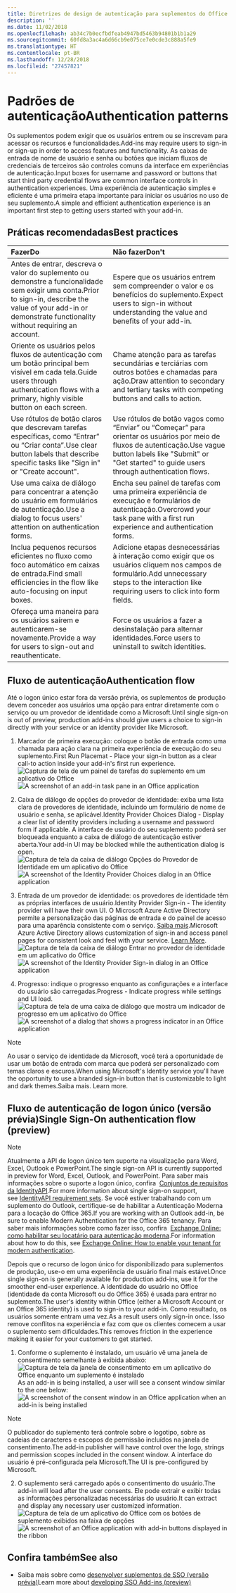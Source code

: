 ```yaml
---
title: Diretrizes de design de autenticação para suplementos do Office
description: ''
ms.date: 11/02/2018
ms.openlocfilehash: ab34c7b0ecfbdfeab4947bd5463b94801b1b1a29
ms.sourcegitcommit: 60fd8a3ac4a6d66cb9e075ce7e0cde3c888a5fe9
ms.translationtype: HT
ms.contentlocale: pt-BR
ms.lasthandoff: 12/28/2018
ms.locfileid: "27457821"
---
```

# <a name="authentication-patterns"></a><span data-ttu-id="2a67c-102">Padrões de autenticação</span><span class="sxs-lookup"><span data-stu-id="2a67c-102">Authentication patterns</span></span>

<span data-ttu-id="2a67c-103">Os suplementos podem exigir que os usuários entrem ou se inscrevam para acessar os recursos e funcionalidades.</span><span class="sxs-lookup"><span data-stu-id="2a67c-103">Add-ins may require users to sign-in or sign-up in order to access features and functionality.</span></span> <span data-ttu-id="2a67c-104">As caixas de entrada de nome de usuário e senha ou botões que iniciam fluxos de credenciais de terceiros são controles comuns da interface em experiências de autenticação.</span><span class="sxs-lookup"><span data-stu-id="2a67c-104">Input boxes for username and password or buttons that start third party credential flows are common interface controls in authentication experiences.</span></span> <span data-ttu-id="2a67c-105">Uma experiência de autenticação simples e eficiente é uma primeira etapa importante para iniciar os usuários no uso de seu suplemento.</span><span class="sxs-lookup"><span data-stu-id="2a67c-105">A simple and efficient authentication experience is an important first step to getting users started with your add-in.</span></span>

## <a name="best-practices"></a><span data-ttu-id="2a67c-106">Práticas recomendadas</span><span class="sxs-lookup"><span data-stu-id="2a67c-106">Best practices</span></span>

|<span data-ttu-id="2a67c-107">Fazer</span><span class="sxs-lookup"><span data-stu-id="2a67c-107">Do</span></span>|<span data-ttu-id="2a67c-108">Não fazer</span><span class="sxs-lookup"><span data-stu-id="2a67c-108">Don't</span></span>|
|:----|:----|
|<span data-ttu-id="2a67c-109">Antes de entrar, descreva o valor do suplemento ou demonstre a funcionalidade sem exigir uma conta.</span><span class="sxs-lookup"><span data-stu-id="2a67c-109">Prior to sign-in, describe the value of your add-in or demonstrate functionality without requiring an account.</span></span> |<span data-ttu-id="2a67c-110">Espere que os usuários entrem sem compreender o valor e os benefícios do suplemento.</span><span class="sxs-lookup"><span data-stu-id="2a67c-110">Expect users to sign-in without understanding the value and benefits of your add-in.</span></span>|
|<span data-ttu-id="2a67c-111">Oriente os usuários pelos fluxos de autenticação com um botão principal bem visível em cada tela.</span><span class="sxs-lookup"><span data-stu-id="2a67c-111">Guide users through authentication flows with a primary, highly visible button on each screen.</span></span> |<span data-ttu-id="2a67c-112">Chame atenção para as tarefas secundárias e terciárias com outros botões e chamadas para ação.</span><span class="sxs-lookup"><span data-stu-id="2a67c-112">Draw attention to secondary and tertiary tasks with competing buttons and calls to action.</span></span>|
|<span data-ttu-id="2a67c-113">Use rótulos de botão claros que descrevam tarefas específicas, como “Entrar” ou “Criar conta”.</span><span class="sxs-lookup"><span data-stu-id="2a67c-113">Use clear button labels that describe specific tasks like "Sign in" or "Create account".</span></span>   |<span data-ttu-id="2a67c-114">Use rótulos de botão vagos como “Enviar” ou “Começar” para orientar os usuários por meio de fluxos de autenticação.</span><span class="sxs-lookup"><span data-stu-id="2a67c-114">Use vague button labels like "Submit" or "Get started" to guide users through authentication flows.</span></span>|
|<span data-ttu-id="2a67c-115">Use uma caixa de diálogo para concentrar a atenção do usuário em formulários de autenticação.</span><span class="sxs-lookup"><span data-stu-id="2a67c-115">Use a dialog to focus users' attention on authentication forms.</span></span>    |<span data-ttu-id="2a67c-116">Encha seu painel de tarefas com uma primeira experiência de execução e formulários de autenticação.</span><span class="sxs-lookup"><span data-stu-id="2a67c-116">Overcrowd your task pane with a first run experience and authentication forms.</span></span>|
|<span data-ttu-id="2a67c-117">Inclua pequenos recursos eficientes no fluxo como foco automático em caixas de entrada.</span><span class="sxs-lookup"><span data-stu-id="2a67c-117">Find small efficiencies in the flow like auto-focusing on input boxes.</span></span> |<span data-ttu-id="2a67c-118">Adicione etapas desnecessárias à interação como exigir que os usuários cliquem nos campos de formulário.</span><span class="sxs-lookup"><span data-stu-id="2a67c-118">Add unnecessary steps to the interaction like requiring users to click into form fields.</span></span>|
|<span data-ttu-id="2a67c-119">Ofereça uma maneira para os usuários saírem e autenticarem-se novamente.</span><span class="sxs-lookup"><span data-stu-id="2a67c-119">Provide a way for users to sign-out and reauthenticate.</span></span>    |<span data-ttu-id="2a67c-120">Force os usuários a fazer a desinstalação para alternar identidades.</span><span class="sxs-lookup"><span data-stu-id="2a67c-120">Force users to uninstall to switch identities.</span></span>|

## <a name="authentication-flow"></a><span data-ttu-id="2a67c-121">Fluxo de autenticação</span><span class="sxs-lookup"><span data-stu-id="2a67c-121">Authentication flow</span></span>
<span data-ttu-id="2a67c-122">Até o logon único estar fora da versão prévia, os suplementos de produção devem conceder aos usuários uma opção para entrar diretamente com o serviço ou um provedor de identidade como a Microsoft.</span><span class="sxs-lookup"><span data-stu-id="2a67c-122">Until single sign-on is out of preview, production add-ins should give users a choice to sign-in directly with your service or an identity provider like Microsoft.</span></span>

1. <span data-ttu-id="2a67c-123">Marcador de primeira execução: coloque o botão de entrada como uma chamada para ação clara na primeira experiência de execução do seu suplemento.</span><span class="sxs-lookup"><span data-stu-id="2a67c-123">First Run Placemat - Place your sign-in button as a clear call-to action inside your add-in's first run experience.</span></span>
<span data-ttu-id="2a67c-124">![Captura de tela de um painel de tarefas do suplemento em um aplicativo do Office](../images/add-in-fre-value-placemat.png)</span><span class="sxs-lookup"><span data-stu-id="2a67c-124">![A screenshot of an add-in task pane in an Office application](../images/add-in-fre-value-placemat.png)</span></span>

2. <span data-ttu-id="2a67c-125">Caixa de diálogo de opções do provedor de identidade: exiba uma lista clara de provedores de identidade, incluindo um formulário de nome de usuário e senha, se aplicável.</span><span class="sxs-lookup"><span data-stu-id="2a67c-125">Identity Provider Choices Dialog - Display a clear list of identity providers including a username and password form if applicable.</span></span> <span data-ttu-id="2a67c-126">A interface de usuário do seu suplemento poderá ser bloqueada enquanto a caixa de diálogo de autenticação estiver aberta.</span><span class="sxs-lookup"><span data-stu-id="2a67c-126">Your add-in UI may be blocked while the authentication dialog is open.</span></span>
<span data-ttu-id="2a67c-127">![Captura de tela da caixa de diálogo Opções do Provedor de Identidade em um aplicativo do Office](../images/add-in-auth-choices-dialog.png)</span><span class="sxs-lookup"><span data-stu-id="2a67c-127">![A screenshot of the Identity Provider Choices dialog in an Office application](../images/add-in-auth-choices-dialog.png)</span></span>



3. <span data-ttu-id="2a67c-128">Entrada de um provedor de identidade: os provedores de identidade têm as próprias interfaces de usuário.</span><span class="sxs-lookup"><span data-stu-id="2a67c-128">Identity Provider Sign-in - The identity provider will have their own UI.</span></span> <span data-ttu-id="2a67c-129">O Microsoft Azure Active Directory permite a personalização das páginas de entrada e do painel de acesso para uma aparência consistente com o serviço. [Saiba mais](https://docs.microsoft.com/azure/active-directory/fundamentals/customize-branding).</span><span class="sxs-lookup"><span data-stu-id="2a67c-129">Microsoft Azure Active Directory allows customization of sign-in and access panel pages for consistent look and feel with your service. [Learn More](https://docs.microsoft.com/azure/active-directory/fundamentals/customize-branding).</span></span>
<span data-ttu-id="2a67c-130">![Captura de tela da caixa de diálogo Entrar no provedor de identidade em um aplicativo do Office](../images/add-in-auth-identity-sign-in.png)</span><span class="sxs-lookup"><span data-stu-id="2a67c-130">![A screenshot of the Identity Provider Sign-in dialog in an Office application](../images/add-in-auth-identity-sign-in.png)</span></span>

4. <span data-ttu-id="2a67c-131">Progresso: indique o progresso enquanto as configurações e a interface do usuário são carregadas.</span><span class="sxs-lookup"><span data-stu-id="2a67c-131">Progress - Indicate progress while settings and UI load.</span></span>
<span data-ttu-id="2a67c-132">![Captura de tela de uma caixa de diálogo que mostra um indicador de progresso em um aplicativo do Office](../images/add-in-auth-modal-interstitial.png)</span><span class="sxs-lookup"><span data-stu-id="2a67c-132">![A screenshot of a dialog that shows a progress indicator in an Office application](../images/add-in-auth-modal-interstitial.png)</span></span>

> [!NOTE] 
> <span data-ttu-id="2a67c-133">Ao usar o serviço de identidade da Microsoft, você terá a oportunidade de usar um botão de entrada com marca que poderá ser personalizado com temas claros e escuros.</span><span class="sxs-lookup"><span data-stu-id="2a67c-133">When using Microsoft's Identity service you'll have the opportunity to use a branded sign-in button that is customizable to light and dark themes.</span></span><span data-ttu-id="2a67c-134">Saiba mais.</span><span class="sxs-lookup"><span data-stu-id="2a67c-134"> Learn more.</span></span>

## <a name="single-sign-on-authentication-flow-preview"></a><span data-ttu-id="2a67c-135">Fluxo de autenticação de logon único (versão prévia)</span><span class="sxs-lookup"><span data-stu-id="2a67c-135">Single Sign-On authentication flow (preview)</span></span>

> [!NOTE]
> <span data-ttu-id="2a67c-136">Atualmente a API de logon único tem suporte na visualização para Word, Excel, Outlook e PowerPoint.</span><span class="sxs-lookup"><span data-stu-id="2a67c-136">The single sign-on API is currently supported in preview for Word, Excel, Outlook, and PowerPoint.</span></span> <span data-ttu-id="2a67c-137">Para saber mais informações sobre o suporte a logon único, confira  [Conjuntos de requisitos da IdentityAPI](https://docs.microsoft.com/office/dev/add-ins/reference/requirement-sets/identity-api-requirement-sets).</span><span class="sxs-lookup"><span data-stu-id="2a67c-137">For more information about single sign-on support, see [IdentityAPI requirement sets](https://docs.microsoft.com/office/dev/add-ins/reference/requirement-sets/identity-api-requirement-sets).</span></span> <span data-ttu-id="2a67c-138">Se você estiver trabalhando com um suplemento do Outlook, certifique-se de habilitar a Autenticação Moderna para a locação do Office 365.</span><span class="sxs-lookup"><span data-stu-id="2a67c-138">If you are working with an Outlook add-in, be sure to enable Modern Authentication for the Office 365 tenancy.</span></span> <span data-ttu-id="2a67c-139">Para saber mais informações sobre como fazer isso, confira  [Exchange Online: como habilitar seu locatário para autenticação moderna](https://social.technet.microsoft.com/wiki/contents/articles/32711.exchange-online-how-to-enable-your-tenant-for-modern-authentication.aspx).</span><span class="sxs-lookup"><span data-stu-id="2a67c-139">For information about how to do this, see [Exchange Online: How to enable your tenant for modern authentication](https://social.technet.microsoft.com/wiki/contents/articles/32711.exchange-online-how-to-enable-your-tenant-for-modern-authentication.aspx).</span></span>

<span data-ttu-id="2a67c-140">Depois que o recurso de logon único for disponibilizado para suplementos de produção, use-o em uma experiência de usuário final mais estável.</span><span class="sxs-lookup"><span data-stu-id="2a67c-140">Once single sign-on is generally available for production add-ins, use it for the smoother end-user experience.</span></span> <span data-ttu-id="2a67c-141">A identidade do usuário no Office (identidade da conta Microsoft ou do Office 365) é usada para entrar no suplemento.</span><span class="sxs-lookup"><span data-stu-id="2a67c-141">The user's identity within Office (either a Microsoft Account or an Office 365 identity) is used to sign-in to your add-in.</span></span> <span data-ttu-id="2a67c-142">Como resultado, os usuários somente entram uma vez.</span><span class="sxs-lookup"><span data-stu-id="2a67c-142">As a result users only sign-in once.</span></span> <span data-ttu-id="2a67c-143">Isso remove conflitos na experiência e faz com que os clientes comecem a usar o suplemento sem dificuldades.</span><span class="sxs-lookup"><span data-stu-id="2a67c-143">This removes friction in the experience making it easier for your customers to get started.</span></span>

1. <span data-ttu-id="2a67c-144">Conforme o suplemento é instalado, um usuário vê uma janela de consentimento semelhante à exibida abaixo: ![Captura de tela da janela de consentimento em um aplicativo do Office enquanto um suplemento é instalado](../images/add-in-auth-SSO-consent-dialog.png)</span><span class="sxs-lookup"><span data-stu-id="2a67c-144">As an add-in is being installed, a user will see a consent window similar to the one below: ![A screenshot of the consent window in an Office application when an add-in is being installed](../images/add-in-auth-SSO-consent-dialog.png)</span></span>
> [!NOTE]
> <span data-ttu-id="2a67c-145">O publicador do suplemento terá controle sobre o logotipo, sobre as cadeias de caracteres e escopos de permissão incluídos na janela de consentimento.</span><span class="sxs-lookup"><span data-stu-id="2a67c-145">The add-in publisher will have control over the logo, strings and permission scopes included in the consent window.</span></span> <span data-ttu-id="2a67c-146">A interface do usuário é pré-configurada pela Microsoft.</span><span class="sxs-lookup"><span data-stu-id="2a67c-146">The UI is pre-configured by Microsoft.</span></span>

2. <span data-ttu-id="2a67c-147">O suplemento será carregado após o consentimento do usuário.</span><span class="sxs-lookup"><span data-stu-id="2a67c-147">The add-in will load after the user consents.</span></span> <span data-ttu-id="2a67c-148">Ele pode extrair e exibir todas as informações personalizadas necessárias do usuário.</span><span class="sxs-lookup"><span data-stu-id="2a67c-148">It can extract and display any necessary user customized information.</span></span>
<span data-ttu-id="2a67c-149">![Captura de tela de um aplicativo do Office com os botões de suplemento exibidos na faixa de opções](../images/add-in-ribbon.png)</span><span class="sxs-lookup"><span data-stu-id="2a67c-149">![A screenshot of an Office application with add-in buttons displayed in the ribbon](../images/add-in-ribbon.png)</span></span>

## <a name="see-also"></a><span data-ttu-id="2a67c-150">Confira também</span><span class="sxs-lookup"><span data-stu-id="2a67c-150">See also</span></span>
- <span data-ttu-id="2a67c-151">Saiba mais sobre como [desenvolver suplementos de SSO (versão prévia)](https://docs.microsoft.com/office/dev/add-ins/develop/sso-in-office-add-ins)</span><span class="sxs-lookup"><span data-stu-id="2a67c-151">Learn more about [developing SSO Add-ins (preview)](https://docs.microsoft.com/office/dev/add-ins/develop/sso-in-office-add-ins)</span></span>